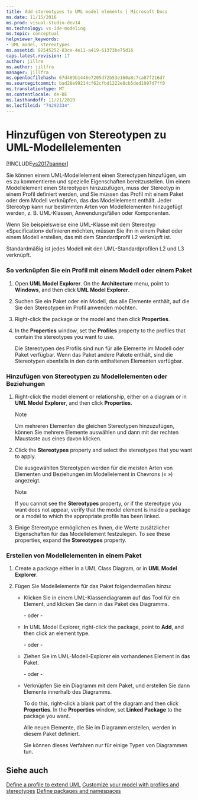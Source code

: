 ```yaml
---
title: Add stereotypes to UML model elements | Microsoft Docs
ms.date: 11/15/2016
ms.prod: visual-studio-dev14
ms.technology: vs-ide-modeling
ms.topic: conceptual
helpviewer_keywords:
- UML model, stereotypes
ms.assetid: 82545252-83ce-4e11-a419-61373be75d16
caps.latest.revision: 17
author: jillre
ms.author: jillfra
manager: jillfra
ms.openlocfilehash: 67d489b1446e7205d72b53e160a8c7ca87f216d7
ms.sourcegitcommit: bad28e99214cf62cfbd1222e8cb5ded1997d7ff0
ms.translationtype: MT
ms.contentlocale: de-DE
ms.lasthandoff: 11/21/2019
ms.locfileid: "74292334"
---
```

# <a name="add-stereotypes-to-uml-model-elements"></a>Hinzufügen von Stereotypen zu UML-Modellelementen
[!INCLUDE[vs2017banner](../includes/vs2017banner.md)]

Sie können einem UML-Modellelement einen Stereotypen hinzufügen, um es zu kommentieren und spezielle Eigenschaften bereitzustellen. Um einem Modellelement einen Stereotypen hinzuzufügen, muss der Stereotyp in einem Profil definiert werden, und Sie müssen das Profil mit einem Paket oder dem Modell verknüpfen, das das Modellelement enthält. Jeder Stereotyp kann nur bestimmten Arten von Modellelementen hinzugefügt werden, z. B. UML-Klassen, Anwendungsfällen oder Komponenten.

 Wenn Sie beispielsweise eine UML-Klasse mit dem Stereotyp «Specification» definieren möchten, müssen Sie ihn in einem Paket oder einem Modell erstellen, das mit dem Standardprofil L2 verknüpft ist.

 Standardmäßig ist jedes Modell mit den UML-Standardprofilen L2 und L3 verknüpft.

### <a name="to-link-a-profile-to-a-model-or-a-package"></a>So verknüpfen Sie ein Profil mit einem Modell oder einem Paket

1. Open **UML Model Explorer**. On the **Architecture** menu, point to **Windows**, and then click **UML Model Explorer**.

2. Suchen Sie ein Paket oder ein Modell, das alle Elemente enthält, auf die Sie den Stereotypen im Profil anwenden möchten.

3. Right-click the package or the model and then click **Properties**.

4. In the **Properties** window, set the **Profiles** property to the profiles that contain the stereotypes you want to use.

     Die Stereotypen des Profils sind nun für alle Elemente im Modell oder Paket verfügbar. Wenn das Paket andere Pakete enthält, sind die Stereotypen ebenfalls in den darin enthaltenen Elementen verfügbar.

### <a name="to-add-stereotypes-to-model-elements-or-relationships"></a>Hinzufügen von Stereotypen zu Modellelementen oder Beziehungen

1. Right-click the model element or relationship, either on a diagram or in **UML Model Explorer**, and then click **Properties**.

    > [!NOTE]
    > Um mehreren Elementen die gleichen Stereotypen hinzuzufügen, können Sie mehrere Elemente auswählen und dann mit der rechten Maustaste aus eines davon klicken.

2. Click the **Stereotypes** property and select the stereotypes that you want to apply.

     Die ausgewählten Stereotypen werden für die meisten Arten von Elementen und Beziehungen im Modellelement in Chevrons (« ») angezeigt.

    > [!NOTE]
    > If you cannot see the **Stereotypes** property, or if the stereotype you want does not appear, verify that the model element is inside a package or a model to which the appropriate profile has been linked.

3. Einige Stereotype ermöglichen es Ihnen, die Werte zusätzlicher Eigenschaften für das Modellelement festzulegen. To see these properties, expand the **Stereotypes** property.

### <a name="to-create-model-elements-within-a-package"></a>Erstellen von Modellelementen in einem Paket

1. Create a package either in a UML Class Diagram, or in **UML Model Explorer**.

2. Fügen Sie Modellelemente für das Paket folgendermaßen hinzu:

    - Klicken Sie in einem UML-Klassendiagramm auf das Tool für ein Element, und klicken Sie dann in das Paket des Diagramms.

         \- oder -

    - In UML Model Explorer, right-click the package, point to **Add**, and then click an element type.

         \- oder -

    - Ziehen Sie im UML-Modell-Explorer ein vorhandenes Element in das Paket.

         \- oder -

    - Verknüpfen Sie ein Diagramm mit dem Paket, und erstellen Sie dann Elemente innerhalb des Diagramms.

         To do this, right-click a blank part of the diagram and then click **Properties**. In the **Properties** window, set **Linked Package** to the package you want.

         Alle neuen Elemente, die Sie im Diagramm erstellen, werden in diesem Paket definiert.

         Sie können dieses Verfahren nur für einige Typen von Diagrammen tun.

## <a name="see-also"></a>Siehe auch
 [Define a profile to extend UML](../modeling/define-a-profile-to-extend-uml.md) [Customize your model with profiles and stereotypes](../modeling/customize-your-model-with-profiles-and-stereotypes.md) [Define packages and namespaces](../modeling/define-packages-and-namespaces.md)

